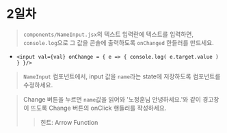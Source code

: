 # 2일차
> `components/NameInput.jsx`의 텍스트 입력란에 텍스트를 입력하면,
> `console.log`으로 그 값을 콘솔에 출력하도록 `onChanged` 한들러를 만드세요.
- `<input val={val} onChange = { e => { console.log( e.target.value ) } }/>`

> `NameInput` 컴포넌트에서, input 값을 `name`라는 state에 저장하도록 컴포넌트를 수정하세요.

> Change 버튼을 누르면 `name`값을 읽어와 '노정훈님 안녕하세요.'와 같이 경고창이 뜨도록 Change 버튼의 onClick 핸들러를 작성하세요.
>> 힌트: Arrow Function